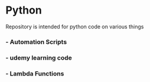 # Python
 Repository is intended for python code on various things

 ### - Automation Scripts
 ### - udemy learning code
 ### - Lambda Functions

